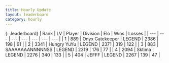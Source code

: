 ```yaml
---
title: Hourly Update
layout: leaderboard
category: hourly
---
```


{: .leaderboard}
| Rank | LV | Player | Division | Elo | Wins | Losses |
| --- | --- | --- | --- | --- | --- | --- |
| <span data-change="0">1</span> | 889 | <span title="ID: 402846">Onyx Gatekeeper</span> | LEGEND | <span data-change="0">2386</span> | <span data-change="0">198</span> | <span data-change="0">61</span> |
| <span data-change="0">2</span> | 3341 | <span title="ID: 164871">Hungry YuYu</span> | LEGEND | <span data-change="14">2371</span> | <span data-change="3">319</span> | <span data-change="0">122</span> |
| <span data-change="0">3</span> | 883 | <span title="ID: 174294">SAAAAAAANNNNNSS</span> | LEGEND | <span data-change="-6">2319</span> | <span data-change="1">176</span> | <span data-change="1">77</span> |
| <span data-change="0">4</span> | 2094 | <span title="ID: 353063">Sktima</span> | LEGEND | <span data-change="0">2276</span> | <span data-change="0">340</span> | <span data-change="0">133</span> |
| <span data-change="0">5</span> | 404 | <span title="ID: 488585">JEFFF</span> | LEGEND | <span data-change="0">2267</span> | <span data-change="0">139</span> | <span data-change="0">47</span> |